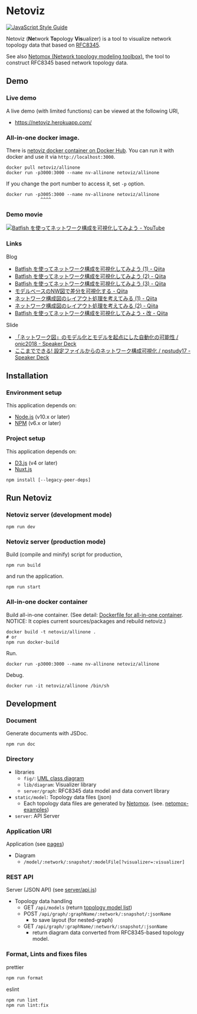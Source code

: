 # Netoviz

[![JavaScript Style Guide](https://img.shields.io/badge/code_style-standard-brightgreen.svg)](https://standardjs.com)

Netoviz (**Ne**twork **To**pology **Vis**ualizer) is a tool to visualize network topology data that based on
[RFC8345](https://datatracker.ietf.org/doc/rfc8345/).

See also [Netomox (Network topology modeling toolbox)](https://github.com/corestate55/netomox), the tool to construct RFC8345 based network topology data.

## Demo

### Live demo

A live demo (with limited functions) can be viewed at the following URI,

* https://netoviz.herokuapp.com/

### All-in-one docker image.

There is [netoviz docker container on Docker Hub](https://hub.docker.com/r/netoviz/allinone).
You can run it with docker and use it via `http://localhost:3000`.
```
docker pull netoviz/allinone
docker run -p3000:3000 --name nv-allinone netoviz/allinone
```

If you change the port number to access it, set `-p` option.
```
docker run -p3005:3000 --name nv-allinone netoviz/allinone
             ^^^^
```

### Demo movie

[![Batfish を使ってネットワーク構成を可視化してみよう \- YouTube](https://img.youtube.com/vi/YKKWg7Ap6H8/0.jpg)](https://www.youtube.com/watch?v=YKKWg7Ap6H8)

### Links

Blog
* [Batfish を使ってネットワーク構成を可視化してみよう \(1\) \- Qiita](https://qiita.com/corestate55/items/8a39af553785fd77c20a)
* [Batfish を使ってネットワーク構成を可視化してみよう \(2\) \- Qiita](https://qiita.com/corestate55/items/9d8023eb19637f9bbd1e)
* [Batfish を使ってネットワーク構成を可視化してみよう \(3\) \- Qiita](https://qiita.com/corestate55/items/10673ef74c33a24a0389)
* [モデルベースのNW図で差分を可視化する - Qiita](https://qiita.com/corestate55/items/8c50b4f6cbee4caa0cbc)
* [ネットワーク構成図のレイアウト処理を考えてみる \(1\) \- Qiita](https://qiita.com/corestate55/items/9a1194cdb2c54d80c08e)
* [ネットワーク構成図のレイアウト処理を考えてみる \(2\) \- Qiita](https://qiita.com/corestate55/items/849b8a204e24a2e7a8fb)
* [Batfish を使ってネットワーク構成を可視化してみよう・改 \- Qiita](https://qiita.com/corestate55/items/fb18066d1105010758d9)

Slide
* [「ネットワーク図」のモデル化とモデルを起点にした自動化の可能性 / onic2018 \- Speaker Deck](https://speakerdeck.com/corestate55/onic2018)
* [ここまでできる\! 設定ファイルからのネットワーク構成可視化 / npstudy17 \- Speaker Deck](https://speakerdeck.com/corestate55/npstudy17)

## Installation
### Environment setup
This application depends on:
* [Node.js](https://nodejs.org/ja/) (v10.x or later)
* [NPM](https://www.npmjs.com/) (v6.x or later)

### Project setup
This application depends on:
* [D3.js](https://d3js.org/) (v4 or later)
* [Nuxt.js](https://nuxtjs.org/)

```
npm install [--legacy-peer-deps]
```

## Run Netoviz

### Netoviz server (development mode)

```
npm run dev
```

### Netoviz server (production mode)

Build (compile and minify) script for production,
```
npm run build
```
and run the application.
```
npm run start
```

### All-in-one docker container

Build all-in-one container. 
(See detail: [Dockerfile for all-in-one container](./Dockerfile). NOTICE: It copies current sources/packages and rebuild netoviz.)

```
docker build -t netoviz/allinone .
# or
npm run docker-build
```

Run.
```
docker run -p3000:3000 --name nv-allinone netoviz/allinone
```

Debug.
```
docker run -it netoviz/allinone /bin/sh
```

## Development

### Document

Generate documents with JSDoc.
```
npm run doc
```

### Directory

* libraries
  * `fig/`: [UML class diagram](./fig/classes_js.png)
  * `lib/diagram`: Visualizer library
  * `server/graph`: RFC8345 data model and data convert library
* `static/model`: Topology data files (json)
  * Each topology data files are generated by [Netomox](https://github.com/corestate55/netomox).
    (see. [netomox-examples](https://github.com/corestate55/netomox-examples))
* `server`: API Server

### Application URI

Application (see [pages](./pages))

* Diagram
  * `/model/:network/:snapshot/:modelFile[?visualizer=:visualizer]`

### REST API

Server (JSON API) (see [server/api.js](server/api/rest/index.js))

* Topology data handling
  * GET `/api/models` (return [topology model list](./static/model/_index.json))
  * POST `/api/graph/:graphName/:network/:snapshot/:jsonName`
    * to save layout (for nested-graph)
  * GET `/api/graph/:graphName/:network/:snapshot/:jsonName`
    * return diagram data converted from RFC8345-based topology model.

### Format, Lints and fixes files

prettier
```bash
npm run format
```

eslint
```bash
npm run lint
npm run lint:fix
```
